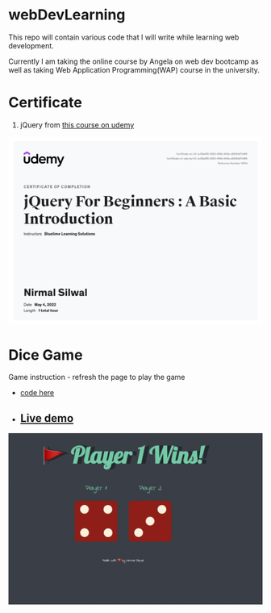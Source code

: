 # webDevLearning
This repo will contain various code that I will write while learning web development.

Currently I am taking the online course by Angela on web dev bootcamp as well as taking Web Application Programming(WAP) course in the university.

# Certificate

1. jQuery from [this course on udemy](https://www.udemy.com/course/jquery-for-beginners-a-basic-introduction/)


![Nirmal Silwal certificate on jQuery from Udemy course](https://github.com/NirmalSilwal/webDevLearning/blob/main/jquery.jpeg)

# Dice Game 
Game instruction - refresh the page to play the game

  - [code here](https://github.com/NirmalSilwal/webDevLearning/tree/main/Angela%20Course/Web%20Development/Dicee%20Game)
 
  - ## [Live demo](https://nirmalsilwal.github.io/webDevLearning/Angela%20Course/Web%20Development/Dicee%20Game/dicee.html)
 
![game interface](https://github.com/NirmalSilwal/webDevLearning/blob/main/diceGame.png)
